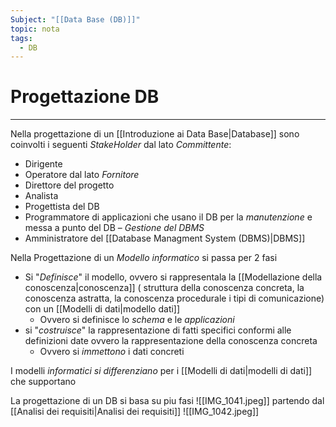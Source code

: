 ```yaml
---
Subject: "[[Data Base (DB)]]"
topic: nota
tags:
  - DB
---
```


# Progettazione DB
---
Nella progettazione di un [[Introduzione ai Data Base|Database]] sono coinvolti i seguenti _StakeHolder_
dal lato _Committente_:
- Dirigente 
- Operatore
dal lato _Fornitore_
- Direttore del progetto
- Analista
- Progettista del DB
- Programmatore di applicazioni che usano il DB
per la _manutenzione_ e messa a punto del DB – _Gestione del DBMS_ 
- Amministratore del [[Database Managment System (DBMS)|DBMS]]



Nella Progettazione di un _Modello informatico_ si passa per 2 fasi
- Si "_Definisce_" il modello, ovvero si rappresentala la [[Modellazione della conoscenza|conoscenza]] ( struttura della conoscenza concreta, la conoscenza astratta, la conoscenza procedurale i tipi di comunicazione) con un [[Modelli di dati|modello dati]]
	- Ovvero si definisce lo _schema_ e le _applicazioni_
- si "_costruisce_" la rappresentazione di fatti specifici conformi alle definizioni date ovvero la rappresentazione della conoscenza concreta
	- Ovvero si _immettono_ i dati concreti


I modelli _informatici si differenziano_ per i [[Modelli di dati|modelli di dati]] che supportano



La progettazione di un DB si basa su piu fasi 
![[IMG_1041.jpeg]]
partendo dal [[Analisi dei requisiti|Analisi dei requisiti]] 
![[IMG_1042.jpeg]]